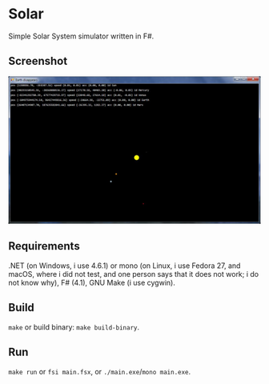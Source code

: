 # Solar

Simple Solar System simulator written in F#.

## Screenshot

![Screenshot](screenshot.jpg)

## Requirements

.NET (on Windows, i use 4.6.1) or mono (on Linux, i use Fedora 27, and macOS, where i did not test, and one person says that it does not work; i do not know why), F# (4.1), GNU Make (i use cygwin).

## Build

`make` or build binary: `make build-binary`.

## Run

`make run` or `fsi main.fsx`, or `./main.exe`/`mono main.exe`.
